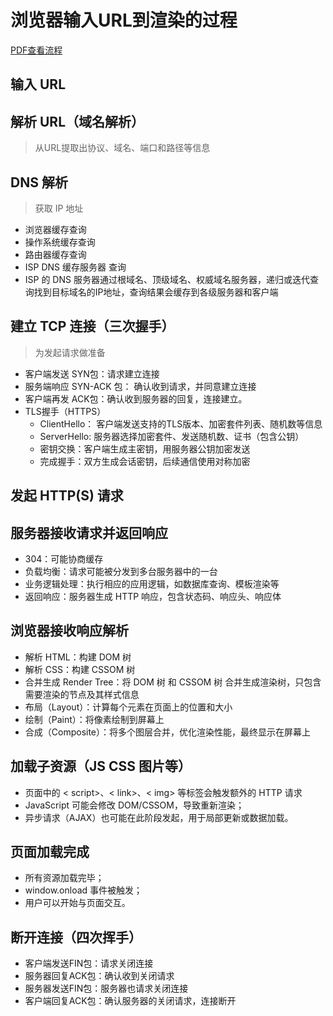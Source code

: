 # 浏览器输入URL到渲染的过程

<a href="../../../.vitepress/theme/pdf/1.pdf" target="_blank">PDF查看流程</a>

## 输入 URL

## 解析 URL（域名解析）
> 从URL提取出协议、域名、端口和路径等信息
## DNS 解析
> 获取 IP 地址

+ 浏览器缓存查询
+ 操作系统缓存查询
+ 路由器缓存查询
+ ISP DNS 缓存服务器 查询
+ ISP 的 DNS 服务器通过根域名、顶级域名、权威域名服务器，递归或迭代查询找到目标域名的IP地址，查询结果会缓存到各级服务器和客户端
## 建立 TCP 连接（三次握手）
> 为发起请求做准备

+ 客户端发送 SYN包：请求建立连接
+ 服务端响应 SYN-ACK 包： 确认收到请求，并同意建立连接
+ 客户端再发 ACK包：确认收到服务器的回复，连接建立。
+ TLS握手（HTTPS）
    + ClientHello： 客户端发送支持的TLS版本、加密套件列表、随机数等信息
    + ServerHello: 服务器选择加密套件、发送随机数、证书（包含公钥）
    + 密钥交换：客户端生成主密钥，用服务器公钥加密发送
    + 完成握手：双方生成会话密钥，后续通信使用对称加密
## 发起 HTTP(S) 请求


## 服务器接收请求并返回响应

+ 304：可能协商缓存
+ 负载均衡：请求可能被分发到多台服务器中的一台
+ 业务逻辑处理：执行相应的应用逻辑，如数据库查询、模板渲染等
+ 返回响应：服务器生成 HTTP 响应，包含状态码、响应头、响应体


## 浏览器接收响应解析

+ 解析 HTML：构建 DOM 树
+ 解析 CSS：构建 CSSOM 树
+ 合并生成 Render Tree：将 DOM 树 和 CSSOM 树 合并生成渲染树，只包含需要渲染的节点及其样式信息
+ 布局（Layout）：计算每个元素在页面上的位置和大小
+ 绘制（Paint）：将像素绘制到屏幕上
+ 合成（Composite）：将多个图层合并，优化渲染性能，最终显示在屏幕上
## 加载子资源（JS CSS 图片等）

+ 页面中的 < script>、< link>、< img> 等标签会触发额外的 HTTP 请求
+ JavaScript 可能会修改 DOM/CSSOM，导致重新渲染；
+ 异步请求（AJAX）也可能在此阶段发起，用于局部更新或数据加载。
## 页面加载完成
+ 所有资源加载完毕；
+ window.onload 事件被触发；
+ 用户可以开始与页面交互。
## 断开连接（四次挥手）
+ 客户端发送FIN包：请求关闭连接
+ 服务器回复ACK包：确认收到关闭请求
+ 服务器发送FIN包：服务器也请求关闭连接
+ 客户端回复ACK包：确认服务器的关闭请求，连接断开